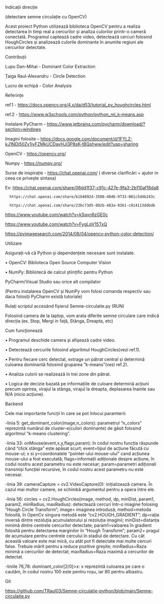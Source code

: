 Indicații direcție 

(detectare semne circulație cu OpenCV) 

Acest proiect Python utilizează biblioteca OpenCV pentru a realiza detectarea în timp real a cercurilor și analiza culorilor printr-o cameră conectată. Programul captează cadre video, detectează cercuri folosind HoughCircles și analizează culorile dominante în anumite regiuni ale cercurilor detectate. 

 

Contribuții 

Lupu Dan-Mihai - Dominant Color Extraction 

Țaiga Raul-Alexandru - Circle Detection 

Lucru de echipă - Color Analysis 

 

Referințe 

ref.1 - https://docs.opencv.org/4.x/da/d53/tutorial_py_houghcircles.html 

ref.2 - https://www.w3schools.com/python/python_ml_k-means.asp 

Instalare PyCharm - https://www.jetbrains.com/pycharm/download/?section=windows 

Imagini folosite – https://docs.google.com/document/d/1FYLZ-kJ1NDi50Zv1iyFZMkUCDavHJi3P8sK-tBQshww/edit?usp=sharing 

OpenCV - https://opencv.org/ 

Numpy - https://numpy.org/ 

Surse de inspirație - https://chat.openai.com/ ( diverse clarificări + ajutor in ceea ce privește sintaxa) 

Ex: https://chat.openai.com/share/06dd1f37-c91c-427e-9fa3-2b110af16da8 

      https://chat.openai.com/share/b1b4892d-3580-40d6-9733-001c5d4b243c  

      https://chat.openai.com/share/23bc73d5-802b-483a-9361-c914113ddbdb  

  

https://www.youtube.com/watch?v=kSqxn6zGE0c 

https://www.youtube.com/watch?v=FygLqV15TxQ 

https://pyimagesearch.com/2014/08/04/opencv-python-color-detection/ 

Utilizare 

Asigurați-vă că Python și dependențele necesare sunt instalate. 

• OpenCV: Biblioteca Open Source Computer Vision 

• NumPy: Bibliotecă de calcul științific pentru Python 

PyCharm/Visual Studio sau orice alt compilator 

(Pentru instalarea OpenCV și NumPy vom folosi comanda <pip install opencv-python> respectiv <pip install numpy> sau daca folosiți PyCharm există tutoriale) 

Rulați scriptul accesând fișierul Semne-circulatie.py (RUN) 

Folosind camera de la laptop, vom arata diferite semne circulare care indică direcția (ex. Stop, Mergi in față, Stânga, Dreapta, etc) 

Cum funcționează 

• Programul deschide camera și afișează cadre video. 

• Detectează cercurile folosind algoritmul HoughCircles(vezi ref.1). 

• Pentru fiecare cerc detectat, extrage un pătrat central și determină culoarea dominantă folosind gruparea “k-means”(vezi ref.2). 

• Analiza culorii se realizează în trei zone din pătrat. 

• Logica de decizie bazată pe informațiile de culoare determină acțiuni precum oprirea, virajul la stânga, virajul la dreapta, deplasarea înainte sau N/A (nicio acțiune). 

Backend 

Cele mai importante funcții în care se pot înlocui paramterii: 

-linia 5: get_dominant_color(image,n_colors): parametrul “n_colors” reprezintă numărul de cluster-e(culori dominante) de găsit folosind algoritmul “k-means clustering”. 

-linia 33: onMouse(event,x,y,flags,param): în codul nostru funcția răspunde când “click stânga” este apăsat scurt; event=tipul de acțiune făcută cu mouse-ul; x si y=coordonatele “pointer-ului mouse-ului" cand acțiunea mouse-ului a fost executată; flags=informații adiționale despre acțiune, în codul nostru acest parametru nu este necesar; param=parametri adiționali transmiși funcției recursive, în codul nostru acest parametru nu este necesar. 

-linia 39: cameraCapture = cv2.VideoCapture(0): inițializează camera. În cazul mai multor camere, se schimbă argumentul pentru a opera între ele. 

-linia 56: circles = cv2.HoughCircles(image, method, dp, minDist, param1, param2, minRadius, maxRadius): detectează cercuri într-o imagine folosing “Hough Circle Transform”; image= imaginea introdusă; method=metoda folosită, în OpenCv singura metodă este “cv2.HOUGH_GRADIENT”; dp=rația inversă dintre rezoluția acumulatorului și rezoluția imaginii; minDist=distanța minimă dintre centrele cercurilor detectate; param1=valoarea în gradient folosită pentru detectarea marginilor în “Hough Transform”; param2= pragul de acumulare pentru centrele cercului în stadiul de detectare. Cu cât această valoare este mai mică, cu atât pot fi detectate mai multe cercuri false. Trebuie mărit pentru a reduce pozitive greșite; minRadius=Raza minimă a cercurilor de detectat; maxRadius=Raza maximă a cercurilor de detectat.  

-liniile 76,78: dominant_color[2/0]>x: x reprezintă culoarea pe care o cautăm, în codul nostru 100 este pentru roșu, iar 80 pentru albastru. 

Git 

https://github.com/TRaul03/Semne-circulatie-python/blob/main/Semne-circulatie.py 

 
